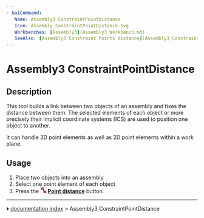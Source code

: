 ```yaml
---
- GuiCommand:
   Name: Assembly3 ConstraintPointDistance
   Icon: Assembly_ConstraintPointDistance.svg
   Workbenches: [Assembly3](Assembly3_Workbench.md)
   SeeAlso: [Assembly3 Constraint Points distance](Assembly3_ConstraintPointsDistance.md)
---
```


# Assembly3 ConstraintPointDistance

## Description

This tool builds a link between two objects of an assembly and fixes the distance between them. The selected elements of each object or more precisely their implicit coordinate systems (ICS) are used to position one object to another.

It can handle 3D point elements as well as 2D point elements within a work plane.

## Usage

1.  Place two objects into an assembly
2.  Select one point element of each object
3.  Press the **<img src="images/Assembly_ConstraintPointDistance.svg" width=16px> [Point distance](Assembly3_ConstraintPointDistance.md)** button.



---
⏵ [documentation index](../README.md) > Assembly3 ConstraintPointDistance
